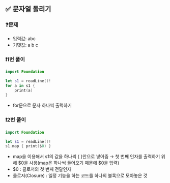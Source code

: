 ## ✅ 문자열 돌리기

### ❓문제
- 입력값: abc
- 기댓값: a
        b
        c

### ❗️1번 풀이
```swift
import Foundation

let s1 = readLine()!
for a in s1 {
    print(a)
}
```
- for문으로 문자 하나씩 출력하기

### ❗️2번 풀이
```swift
import Foundation

let s1 = readLine()!
s1.map { print($0) }
```
- map을 이용해서 s1의 값을 하나씩 { }안으로 넣어줌 → 첫 번째 인자를 출력하기 위해 $0을 사용(map은 하나씩 들어오기 때문에 $0을 입력)
- $0 : 클로저의 첫 번째 전달인자
- 클로저(Closure) : 일정 기능을 하는 코드를 하나의 블록으로 모아놓은 것
